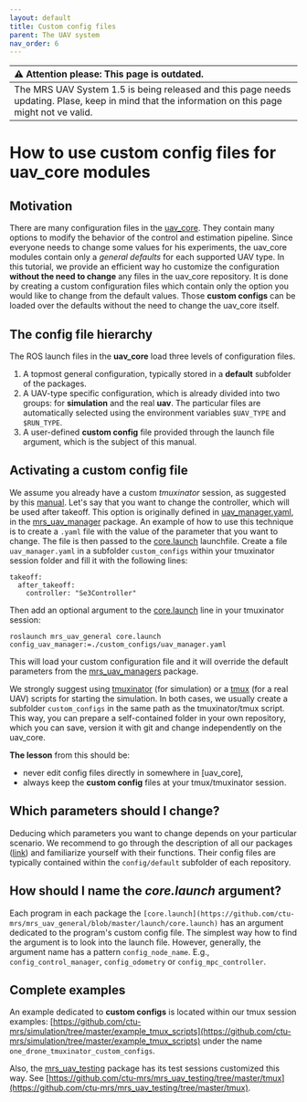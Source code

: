 ```yaml
---
layout: default
title: Custom config files
parent: The UAV system
nav_order: 6
---
```


| :warning: **Attention please: This page is outdated.**                                                                                           |
| :---                                                                                                                                             |
| The MRS UAV System 1.5 is being released and this page needs updating. Plase, keep in mind that the information on this page might not ve valid. |

# How to use custom config files for uav_core modules

## Motivation

There are many configuration files in the [uav_core](https://github.com/ctu-mrs/uav_core).
They contain many options to modify the behavior of the control and estimation pipeline.
Since everyone needs to change some values for his experiments, the uav_core modules contain only a *general defaults* for each supported UAV type.
In this tutorial, we provide an efficient way ho customize the configuration **without the need to change** any files in the uav_core repository.
It is done by creating a custom configuration files which contain only the option you would like to change from the default values.
Those **custom configs** can be loaded over the defaults without the need to change the uav_core itself.

## The config file hierarchy

The ROS launch files in the **uav_core** load three levels of configuration files.
1. A topmost general configuration, typically stored in a **default** subfolder of the packages.
2. A UAV-type specific configuration, which is already divided into two groups: for **simulation** and the real **uav**. The particular files are automatically selected using the environment variables `$UAV_TYPE` and `$RUN_TYPE`.
3. A user-defined **custom config** file provided through the launch file argument, which is the subject of this manual.

## Activating a custom config file

We assume you already have a custom *tmuxinator* session, as suggested by this [manual](https://ctu-mrs.github.io/docs/simulation/howto.html).
Let's say that you want to change the controller, which will be used after takeoff.
This option is originally defined in [uav_manager.yaml](https://github.com/ctu-mrs/mrs_uav_managers/blob/master/config/default/control_manager.yaml), in the [mrs_uav_manager](https://github.com/ctu-mrs/mrs_uav_managers/blob/master/config/default/uav_manager.yaml) package.
An example of how to use this technique is to create a `.yaml` file with the value of the parameter that you want to change.
The file is then passed to the [core.launch](https://github.com/ctu-mrs/mrs_uav_general/blob/master/launch/core.launch) launchfile.
Create a file `uav_manager.yaml` in a subfolder `custom_configs` within your tmuxinator session folder and fill it with the following lines:
```
takeoff:
  after_takeoff:
    controller: "Se3Controller"
```
Then add an optional argument to the [core.launch](https://github.com/ctu-mrs/mrs_uav_general/blob/master/launch/core.launch) line in your tmuxinator session:
```
roslaunch mrs_uav_general core.launch config_uav_manager:=./custom_configs/uav_manager.yaml
```
This will load your custom configuration file and it will override the default parameters from the [mrs_uav_managers](https://github.com/ctu-mrs/mrs_uav_managers) package.

We strongly suggest using [tmuxinator](https://github.com/ctu-mrs/simulation/tree/master/example_tmux_scripts) (for simulation) or a [tmux](https://github.com/ctu-mrs/uav_core/tree/master/tmux_scripts) (for a real UAV) scripts for starting the simulation.
In both cases, we usually create a subfolder `custom_configs` in the same path as the tmuxinator/tmux script.
This way, you can prepare a self-contained folder in your own repository, which you can save, version it with git and change independently on the uav_core.

**The lesson** from this should be:

* never edit config files directly in somewhere in [uav_core],
* always keep the **custom config** files at your tmux/tmuxinator session.

## Which parameters should I change?

Deducing which parameters you want to change depends on your particular scenario.
We recommend to go through the description of all our packages ([link](https://ctu-mrs.github.io/docs/software/uav_core)) and familiarize yourself with their functions.
Their config files are typically contained within the `config/default` subfolder of each repository.

## How should I name the *core.launch* argument?

Each program in each package the `[core.launch](https://github.com/ctu-mrs/mrs_uav_general/blob/master/launch/core.launch)` has an argument dedicated to the program's custom config file.
The simplest way how to find the argument is to look into the launch file.
However, generally, the argument name has a pattern `config_node_name`.
E.g., `config_control_manager`, `config_odometry` or `config_mpc_controller`.

## Complete examples

An example dedicated to **custom configs** is located within our tmux session examples:
[https://github.com/ctu-mrs/simulation/tree/master/example_tmux_scripts](https://github.com/ctu-mrs/simulation/tree/master/example_tmux_scripts)
under the name `one_drone_tmuxinator_custom_configs`.

Also, the [mrs_uav_testing](https://github.com/ctu-mrs/mrs_uav_testing) package has its test sessions customized this way.
See [https://github.com/ctu-mrs/mrs_uav_testing/tree/master/tmux](https://github.com/ctu-mrs/mrs_uav_testing/tree/master/tmux).
